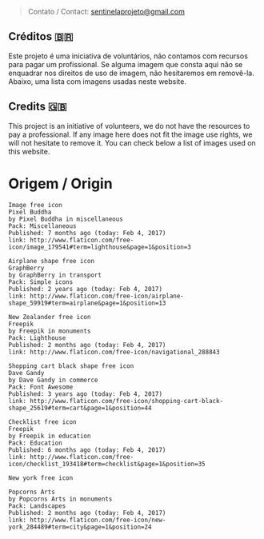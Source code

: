 > Contato / Contact: sentinelaprojeto@gmail.com

## Créditos 🇧🇷
Este projeto é uma iniciativa de voluntários, não contamos com recursos para pagar um profissional. Se alguma imagem que consta aqui não se enquadrar nos direitos de uso de imagem, não hesitaremos em removê-la. Abaixo, uma lista com imagens usadas neste website.

## Credits :uk:
This project is an initiative of volunteers, we do not have the resources to pay a professional. If any image here does not fit the image use rights, we will not hesitate to remove it. You can check below a list of images used on this website.

# Origem / Origin

```
Image free icon
Pixel Buddha
by Pixel Buddha in miscellaneous
Pack: Miscellaneous
Published: 7 months ago (today: Feb 4, 2017)
link: http://www.flaticon.com/free-icon/image_179541#term=lighthouse&page=1&position=3
```

```
Airplane shape free icon
GraphBerry
by GraphBerry in transport
Pack: Simple icons
Published: 2 years ago (today: Feb 4, 2017)
link: http://www.flaticon.com/free-icon/airplane-shape_59919#term=airplane&page=1&position=13
```

```
New Zealander free icon
Freepik
by Freepik in monuments
Pack: Lighthouse
Published: 2 months ago (today: Feb 4, 2017)
link: http://www.flaticon.com/free-icon/navigational_288843
```

```
Shopping cart black shape free icon
Dave Gandy
by Dave Gandy in commerce
Pack: Font Awesome
Published: 3 years ago (today: Feb 4, 2017)
link: http://www.flaticon.com/free-icon/shopping-cart-black-shape_25619#term=cart&page=1&position=44
```

```
Checklist free icon
Freepik
by Freepik in education
Pack: Education
Published: 6 months ago (today: Feb 4, 2017)
link: http://www.flaticon.com/free-icon/checklist_193418#term=checklist&page=1&position=35
```

```
New york free icon

Popcorns Arts
by Popcorns Arts in monuments
Pack: Landscapes
Published: 2 months ago (today: Feb 4, 2017)
link: http://www.flaticon.com/free-icon/new-york_284489#term=city&page=1&position=24
```
